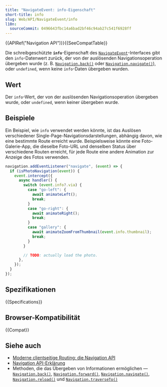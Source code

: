 ```yaml
---
title: "NavigateEvent: info-Eigenschaft"
short-title: info
slug: Web/API/NavigateEvent/info
l10n:
  sourceCommit: 0496643fbc14a6bad2bf46c94ab27c541f6928ff
---
```


{{APIRef("Navigation API")}}{{SeeCompatTable}}

Die schreibgeschützte **`info`**-Eigenschaft des
[`NavigateEvent`](/de/docs/Web/API/NavigateEvent)-Interfaces gibt den `info`-Datenwert zurück, der von der auslösenden Navigationsoperation übergeben wurde (z. B. [`Navigation.back()`](/de/docs/Web/API/Navigation/back) oder [`Navigation.navigate()`](/de/docs/Web/API/Navigation/navigate)), oder `undefined`, wenn keine `info`-Daten übergeben wurden.

## Wert

Der `info`-Wert, der von der auslösenden Navigationsoperation übergeben wurde, oder `undefined`, wenn keiner übergeben wurde.

## Beispiele

Ein Beispiel, wie `info` verwendet werden könnte, ist das Auslösen verschiedener Single-Page-Navigationsdarstellungen, abhängig davon, wie eine bestimmte Route erreicht wurde. Beispielsweise könnte eine Foto-Galerie-App, die dieselbe Foto-URL und denselben Status über verschiedene Routen erreicht, für jede Route eine andere Animation zur Anzeige des Fotos verwenden.

```js
navigation.addEventListener("navigate", (event) => {
  if (isPhotoNavigation(event)) {
    event.intercept({
      async handler() {
        switch (event.info?.via) {
          case "go-left": {
            await animateLeft();
            break;
          }
          case "go-right": {
            await animateRight();
            break;
          }
          case "gallery": {
            await animateZoomFromThumbnail(event.info.thumbnail);
            break;
          }
        }

        // TODO: actually load the photo.
      },
    });
  }
});
```

## Spezifikationen

{{Specifications}}

## Browser-Kompatibilität

{{Compat}}

## Siehe auch

- [Moderne clientseitige Routing: die Navigation API](https://developer.chrome.com/docs/web-platform/navigation-api/)
- [Navigation API-Erklärung](https://github.com/WICG/navigation-api/blob/main/README.md)
- Methoden, die das Übergeben von Informationen ermöglichen — [`Navigation.back()`](/de/docs/Web/API/Navigation/back), [`Navigation.forward()`](/de/docs/Web/API/Navigation/forward), [`Navigation.navigate()`](/de/docs/Web/API/Navigation/navigate), [`Navigation.reload()`](/de/docs/Web/API/Navigation/reload) und [`Navigation.traverseTo()`](/de/docs/Web/API/Navigation/traverseTo)

